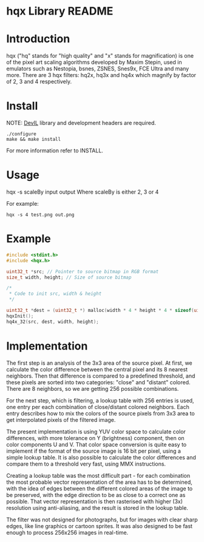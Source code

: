 hqx Library README
==================

# Introduction
hqx ("hq" stands for "high quality" and "x" stands for magnification) is one of the pixel art scaling algorithms developed by Maxim Stepin, used in emulators such as Nestopia, bsnes, ZSNES, Snes9x, FCE Ultra and many more. There are 3 hqx filters: hq2x, hq3x and hq4x which magnify by factor of 2, 3 and 4 respectively.

# Install
NOTE: [DevIL](http://openil.sf.net/) library and development headers are required.

    ./configure
    make && make install

For more information refer to INSTALL.

# Usage
hqx -s scaleBy input output
Where scaleBy is either 2, 3 or 4

For example:
```
hqx -s 4 test.png out.png
```

# Example
```c
#include <stdint.h>
#include <hqx.h>

uint32_t *src; // Pointer to source bitmap in RGB format
size_t width, height; // Size of source bitmap

/*
 * Code to init src, width & height
 */

uint32_t *dest = (uint32_t *) malloc(width * 4 * height * 4 * sizeof(uint32_t));
hqxInit();
hq4x_32(src, dest, width, height);
```

# Implementation
The first step is an analysis of the 3x3 area of the source pixel. At first, we
calculate the color difference between the central pixel and its 8 nearest
neighbors. Then that difference is compared to a predefined threshold, and these
pixels are sorted into two categories: "close" and "distant" colored. There are
8 neighbors, so we are getting 256 possible combinations.

For the next step, which is filtering, a lookup table with 256 entries is used,
one entry per each combination of close/distant colored neighbors. Each entry
describes how to mix the colors of the source pixels from 3x3 area to get
interpolated pixels of the filtered image.

The present implementation is using YUV color space to calculate color
differences, with more tolerance on Y (brightness) component, then on color
components U and V. That color space conversion is quite easy to implement if
the format of the source image is 16 bit per pixel, using a simple lookup table.
It is also possible to calculate the color differences and compare them to a
threshold very fast, using MMX instructions.

Creating a lookup table was the most difficult part - for each combination the
most probable vector representation of the area has to be determined, with the
idea of edges between the different colored areas of the image to be preserved,
with the edge direction to be as close to a correct one as possible. That vector
representation is then rasterised with higher (3x) resolution using
anti-aliasing, and the result is stored in the lookup table.

The filter was not designed for photographs, but for images with clear sharp
edges, like line graphics or cartoon sprites. It was also designed to be fast
enough to process 256x256 images in real-time.
